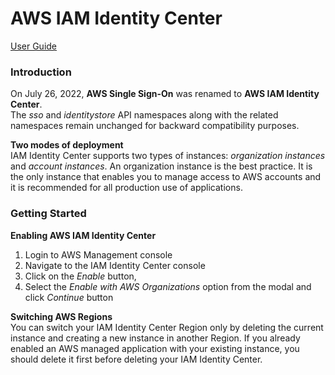 # AWS IAM Identity Center
[User Guide](https://docs.aws.amazon.com/singlesignon/latest/userguide/what-is.html)

### Introduction
On July 26, 2022, __AWS Single Sign-On__ was renamed to __AWS IAM Identity Center__.  
The _sso_ and _identitystore_ API namespaces along with the  related namespaces remain unchanged for backward compatibility purposes.  

__Two modes of deployment__  
IAM Identity Center supports two types of instances: _organization instances_ and _account instances_. An organization instance is the best practice. It is the only instance that enables you to manage access to AWS accounts and it is recommended for all production use of applications.  

### Getting Started
__Enabling AWS IAM Identity Center__
1. Login to AWS Management console
2. Navigate to the IAM Identity Center console
3.  Click on the _Enable_ button,
4. Select the _Enable with AWS Organizations_ option from the modal and click _Continue_ button

__Switching AWS Regions__  
You can switch your IAM Identity Center Region only by deleting the current instance and creating a new instance in another Region. If you already enabled an AWS managed application with your existing instance, you should delete it first before deleting your IAM Identity Center. 
